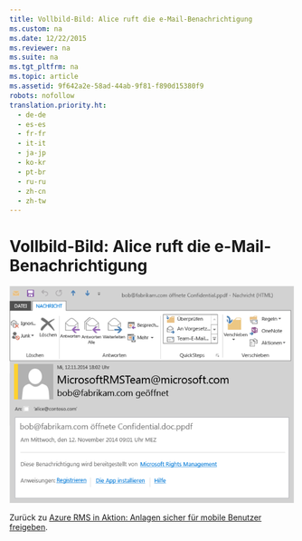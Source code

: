 ```yaml
---
title: Vollbild-Bild: Alice ruft die e-Mail-Benachrichtigung
ms.custom: na
ms.date: 12/22/2015
ms.reviewer: na
ms.suite: na
ms.tgt_pltfrm: na
ms.topic: article
ms.assetid: 9f642a2e-58ad-44ab-9f81-f890d15380f9
robots: nofollow
translation.priority.ht: 
  - de-de
  - es-es
  - fr-fr
  - it-it
  - ja-jp
  - ko-kr
  - pt-br
  - ru-ru
  - zh-cn
  - zh-tw
---
```

# Vollbild-Bild: Alice ruft die e-Mail-Benachrichtigung
![Großes Bild für E-Mail-Benachrichtigung](../../ems/AADRightsMgmt/media/AzRMS_StoryboardEmaill4.PNG "AzRMS_StoryboardEmaill4")

Zurück zu [Azure RMS in Aktion: Anlagen sicher für mobile Benutzer freigeben](http://technet.microsoft.com/library/jj585026.aspx#BKMK_Example_SharingApp).

